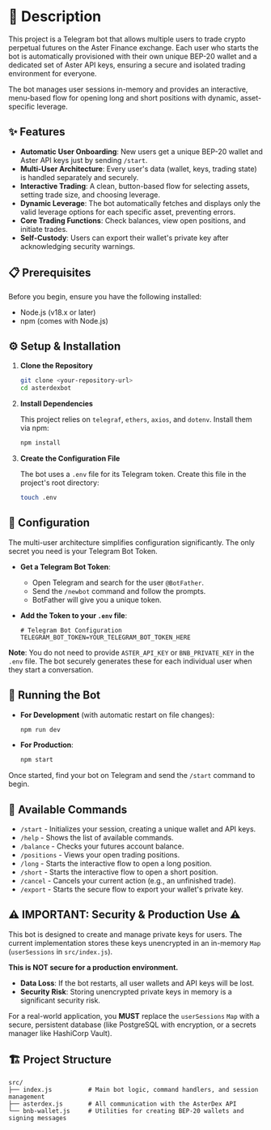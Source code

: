 # 📜 Description

This project is a Telegram bot that allows multiple users to trade crypto perpetual futures on the Aster Finance exchange. Each user who starts the bot is automatically provisioned with their own unique BEP-20 wallet and a dedicated set of Aster API keys, ensuring a secure and isolated trading environment for everyone.

The bot manages user sessions in-memory and provides an interactive, menu-based flow for opening long and short positions with dynamic, asset-specific leverage.

## ✨ Features

- **Automatic User Onboarding**: New users get a unique BEP-20 wallet and Aster API keys just by sending `/start`.
- **Multi-User Architecture**: Every user's data (wallet, keys, trading state) is handled separately and securely.
- **Interactive Trading**: A clean, button-based flow for selecting assets, setting trade size, and choosing leverage.
- **Dynamic Leverage**: The bot automatically fetches and displays only the valid leverage options for each specific asset, preventing errors.
- **Core Trading Functions**: Check balances, view open positions, and initiate trades.
- **Self-Custody**: Users can export their wallet's private key after acknowledging security warnings.

## 📋 Prerequisites

Before you begin, ensure you have the following installed:

- Node.js (v18.x or later)
- npm (comes with Node.js)

## ⚙️ Setup & Installation

1. **Clone the Repository**

   ```bash
   git clone <your-repository-url>
   cd asterdexbot
   ```

2. **Install Dependencies**

   This project relies on `telegraf`, `ethers`, `axios`, and `dotenv`. Install them via npm:

   ```bash
   npm install
   ```

3. **Create the Configuration File**

   The bot uses a `.env` file for its Telegram token. Create this file in the project's root directory:

   ```bash
   touch .env
   ```

## 🔑 Configuration

The multi-user architecture simplifies configuration significantly. The only secret you need is your Telegram Bot Token.

- **Get a Telegram Bot Token**:
  - Open Telegram and search for the user `@BotFather`.
  - Send the `/newbot` command and follow the prompts.
  - BotFather will give you a unique token.

- **Add the Token to your `.env` file**:

   ```plaintext
   # Telegram Bot Configuration
   TELEGRAM_BOT_TOKEN=YOUR_TELEGRAM_BOT_TOKEN_HERE
   ```

**Note**: You do not need to provide `ASTER_API_KEY` or `BNB_PRIVATE_KEY` in the `.env` file. The bot securely generates these for each individual user when they start a conversation.

## 🚀 Running the Bot

- **For Development** (with automatic restart on file changes):

   ```bash
   npm run dev
   ```

- **For Production**:

   ```bash
   npm start
   ```

Once started, find your bot on Telegram and send the `/start` command to begin.

## 🤖 Available Commands

- `/start` - Initializes your session, creating a unique wallet and API keys.
- `/help` - Shows the list of available commands.
- `/balance` - Checks your futures account balance.
- `/positions` - Views your open trading positions.
- `/long` - Starts the interactive flow to open a long position.
- `/short` - Starts the interactive flow to open a short position.
- `/cancel` - Cancels your current action (e.g., an unfinished trade).
- `/export` - Starts the secure flow to export your wallet's private key.

## ⚠️ IMPORTANT: Security & Production Use ⚠️

This bot is designed to create and manage private keys for users. The current implementation stores these keys unencrypted in an in-memory `Map` (`userSessions` in `src/index.js`).

**This is NOT secure for a production environment.**

- **Data Loss**: If the bot restarts, all user wallets and API keys will be lost.
- **Security Risk**: Storing unencrypted private keys in memory is a significant security risk.

For a real-world application, you **MUST** replace the `userSessions` `Map` with a secure, persistent database (like PostgreSQL with encryption, or a secrets manager like HashiCorp Vault).

## 🏗️ Project Structure

```
src/
├── index.js          # Main bot logic, command handlers, and session management
├── asterdex.js       # All communication with the AsterDex API
└── bnb-wallet.js     # Utilities for creating BEP-20 wallets and signing messages
```
